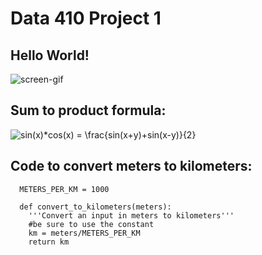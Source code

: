 # Data 410 Project 1

## Hello World!
![screen-gif](https://user-images.githubusercontent.com/74326062/151677042-08d22bcd-049b-43c1-bef5-98c25029fddd.png)

## Sum to product formula:

<img src="https://latex.codecogs.com/svg.image?sin(x)*cos(x)&space;=&space;\frac{sin(x&plus;y)&plus;sin(x-y)}{2}" title="sin(x)*cos(x) = \frac{sin(x+y)+sin(x-y)}{2}" />

## Code to convert meters to kilometers:

```
  METERS_PER_KM = 1000

  def convert_to_kilometers(meters):
    '''Convert an input in meters to kilometers'''
    #be sure to use the constant
    km = meters/METERS_PER_KM
    return km
```

